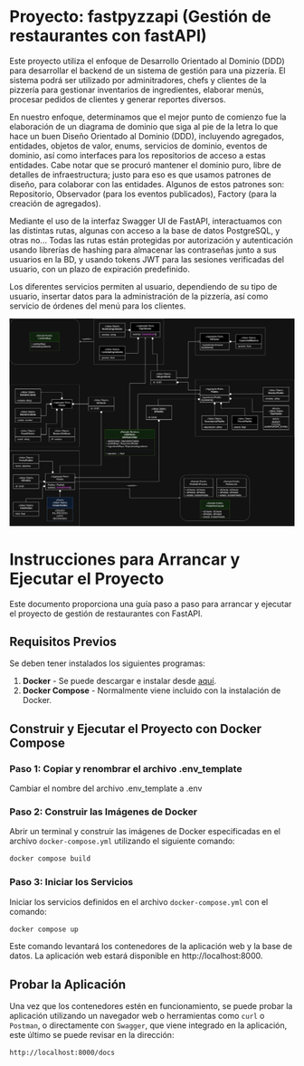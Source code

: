 # Proyecto: fastpyzzapi (Gestión de restaurantes con fastAPI)

Este proyecto utiliza el enfoque de Desarrollo Orientado al Dominio (DDD) para desarrollar el backend de un sistema de gestión para una pizzería. El sistema podrá ser utilizado por adminitradores, chefs y clientes de la pizzería para gestionar inventarios de ingredientes, elaborar menús, procesar pedidos de clientes y generar reportes diversos.

En nuestro enfoque, determinamos que el mejor punto de comienzo fue la elaboración de un diagrama de dominio que siga al pie de la letra lo que hace un buen Diseño Orientado al Dominio (DDD), incluyendo agregados, entidades, objetos de valor, enums, servicios de dominio, eventos de dominio, así como interfaces para los repositorios de acceso a estas entidades. Cabe notar que se procuró mantener el dominio puro, libre de detalles de infraestructura; justo para eso es que usamos patrones de diseño, para colaborar con las entidades. Algunos de estos patrones son: Repositorio, Observador (para los eventos publicados), Factory (para la creación de agregados).

Mediante el uso de la interfaz Swagger UI de FastAPI, interactuamos con las distintas rutas, algunas con acceso a la base de datos PostgreSQL, y otras no... Todas las rutas están protegidas por autorización y autenticación usando librerías de hashing para almacenar las contraseñas junto a sus usuarios en la BD, y usando tokens JWT para las sesiones verificadas del usuario, con un plazo de expiración predefinido.

Los diferentes servicios permiten al usuario, dependiendo de su tipo de usuario, insertar datos para la administración de la pizzería, así como servicio de órdenes del menú para los clientes.

![alt text](<Diagrama Dominio Python.drawio.png>)


# Instrucciones para Arrancar y Ejecutar el Proyecto

Este documento proporciona una guía paso a paso para arrancar y ejecutar el proyecto de gestión de restaurantes con FastAPI.

## Requisitos Previos

Se deben tener instalados los siguientes programas:

1. **Docker** - Se puede descargar e instalar desde [aquí](https://www.docker.com/get-started).
2. **Docker Compose** - Normalmente viene incluido con la instalación de Docker.

## Construir y Ejecutar el Proyecto con Docker Compose

### Paso 1: Copiar y renombrar el archivo .env_template
Cambiar el nombre del archivo .env_template a .env

### Paso 2: Construir las Imágenes de Docker
Abrir un terminal y construir las imágenes de Docker especificadas en el archivo `docker-compose.yml` utilizando el siguiente comando:
```bash
docker compose build
```
### Paso 3: Iniciar los Servicios
Iniciar los servicios definidos en el archivo `docker-compose.yml` con el comando:
```bash
docker compose up
```
Este comando levantará los contenedores de la aplicación web y la base de datos. La aplicación web estará disponible en http://localhost:8000.

## Probar la Aplicación
Una vez que los contenedores estén en funcionamiento, se puede probar la aplicación utilizando un navegador web o herramientas como `curl` o `Postman`, o directamente con `Swagger`, que viene integrado en la aplicación, este último se puede revisar en la dirección:
```bash
http://localhost:8000/docs
```
